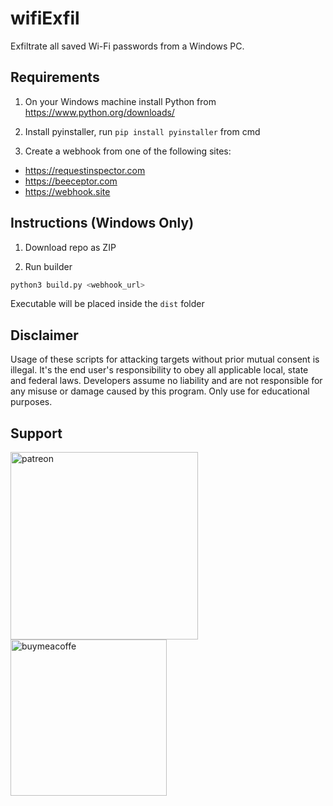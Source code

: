 # wifiExfil

Exfiltrate all saved Wi-Fi passwords from a Windows PC.

## Requirements

1. On your Windows machine install Python from https://www.python.org/downloads/

2. Install pyinstaller, run `pip install pyinstaller` from cmd

3. Create a webhook from one of the following sites:
- https://requestinspector.com
- https://beeceptor.com
- https://webhook.site

## Instructions (Windows Only)
1. Download repo as ZIP

2. Run builder
```bash
python3 build.py <webhook_url>
```
Executable will be placed inside the `dist` folder

## Disclaimer
Usage of these scripts for attacking targets without prior mutual consent is illegal. It's the end user's responsibility to obey all applicable local, state and federal laws. Developers assume no liability and are not responsible for any misuse or damage caused by this program. Only use for educational purposes.

## Support
[<img width=300 alt="patreon" src="https://pbs.twimg.com/media/DC4gjLRUMAAyQ92?format=jpg">](https://www.patreon.com/thegoodhacker)
[<img width=250 alt="buymeacoffe" src="https://cdn.buymeacoffee.com/buttons/v2/default-orange.png">](https://www.buymeacoffee.com/thegoodhacker)
